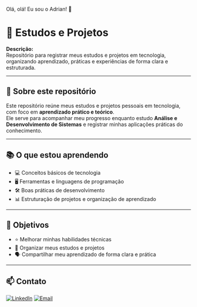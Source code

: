Olá, olá! Eu sou o Adrian! 👋

# 📝 Estudos e Projetos

**Descrição:**  
Repositório para registrar meus estudos e projetos em tecnologia, organizando aprendizado, práticas e experiências de forma clara e estruturada.

---

## 📝 Sobre este repositório
Este repositório reúne meus estudos e projetos pessoais em tecnologia, com foco em **aprendizado prático e teórico**.  
Ele serve para acompanhar meu progresso enquanto estudo **Análise e Desenvolvimento de Sistemas** e registrar minhas aplicações práticas do conhecimento.

---

## 📚 O que estou aprendendo
- 💻 Conceitos básicos de tecnologia  
- 🖥 Ferramentas e linguagens de programação  
- 🛠 Boas práticas de desenvolvimento  
- 📊 Estruturação de projetos e organização de aprendizado

---

## 🚀 Objetivos
- ⭐ Melhorar minhas habilidades técnicas  
- 📂 Organizar meus estudos e projetos  
- 🗣 Compartilhar meu aprendizado de forma clara e prática

---

## 📫 Contato
[![LinkedIn](https://img.shields.io/badge/LinkedIn-0A66C2?style=for-the-badge&logo=linkedin&logoColor=white)](https://www.linkedin.com/in/adrian-fernandes-982b98224)
[![Email](https://img.shields.io/badge/Email-D14836?style=for-the-badge&logo=gmail&logoColor=white)](mailto:adriangfjesus@gmail.com)
